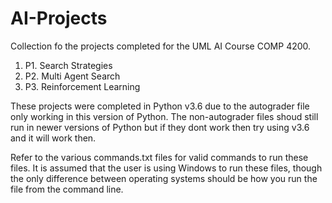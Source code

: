 # AI-Projects

Collection fo the projects completed for the UML AI Course COMP 4200.

1. P1. Search Strategies
2. P2. Multi Agent Search
3. P3. Reinforcement Learning

These projects were completed in Python v3.6 due to the autograder file only working in this version of Python. The non-autograder files shoud still run in newer versions of Python but if they dont work then try using v3.6 and it will work then.

Refer to the various commands.txt files for valid commands to run these files. It is assumed that the user is using Windows to run these files, though the only difference between operating systems should be how you run the file from the command line.
